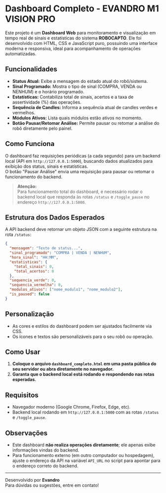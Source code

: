 # Dashboard Completo - EVANDRO M1 VISION PRO

Este projeto é um **Dashboard Web** para monitoramento e visualização em tempo real de sinais e estatísticas do sistema **ROBOCAPTO**. Ele foi desenvolvido com HTML, CSS e JavaScript puro, possuindo uma interface moderna e responsiva, ideal para acompanhamento de operações automatizadas.

## Funcionalidades

- **Status Atual:** Exibe a mensagem do estado atual do robô/sistema.
- **Sinal Programado:** Mostra o tipo de sinal (COMPRA, VENDA ou NENHUM) e o horário programado.
- **Estatísticas:** Contabiliza total de sinais, acertos e a taxa de assertividade (%) das operações.
- **Sequência de Candles:** Informa a sequência atual de candles verdes e vermelhos.
- **Módulos Ativos:** Lista quais módulos estão ativos no momento.
- **Botão Pausar/Retomar Análise:** Permite pausar ou retomar a análise do robô diretamente pelo painel.

## Como Funciona

O dashboard faz requisições periódicas (a cada segundo) para um backend local (API em `http://127.0.0.1:5000`), buscando dados atualizados para exibição dos status, sinais e estatísticas.  
O botão "Pausar Análise" envia uma requisição para pausar ou retomar o funcionamento do backend.

> **Atenção:**  
> Para funcionamento total do dashboard, é necessário rodar o backend local que responda às rotas `/status` e `/toggle_pause` no endereço `http://127.0.0.1:5000`.

## Estrutura dos Dados Esperados

A API backend deve retornar um objeto JSON com a seguinte estrutura na rota `/status`:

```json
{
  "mensagem": "Texto de status...",
  "sinal_programado": "COMPRA | VENDA | NENHUM",
  "hora_sinal": "HH:MM",
  "estatisticas": {
    "total_sinais": 0,
    "total_acertos": 0
  },
  "sequencia_verde": 0,
  "sequencia_vermelha": 0,
  "modulos_ativos": ["nome_modulo1", "nome_modulo2"],
  "is_paused": false
}
```

## Personalização

- As cores e estilos do dashboard podem ser ajustados facilmente via CSS.
- Os ícones e textos são personalizáveis para o seu robô ou operação.

## Como Usar

1. **Coloque o arquivo `dashboard_completo.html` em uma pasta pública do seu servidor ou abra diretamente no navegador.**
2. **Garanta que o backend local está rodando e respondendo nas rotas esperadas.**

## Requisitos

- Navegador moderno (Google Chrome, Firefox, Edge, etc).
- Backend local rodando em `http://127.0.0.1:5000` com as rotas `/status` e `/toggle_pause`.

## Observações

- Este dashboard **não realiza operações diretamente**; ele apenas exibe informações vindas do backend.
- Para funcionamento externo (em outro computador ou hospedagem), ajuste o endereço da API na variável `API_URL` no script para apontar para o endereço correto do backend.

---

Desenvolvido por **Evandro**  
Para dúvidas ou sugestões, entre em contato!
